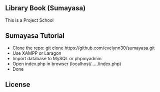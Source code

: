 ## Library Book (Sumayasa)
This is a Project School

## Sumayasa Tutorial

- Clone the repo: git clone https://github.com/evelynn30/sumayasa.git
- Use XAMPP or Laragon
- Import database to MySQL or phpmyadmin
- Open index.php in browser (localhost/...../index.php)
- Done


## License



